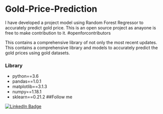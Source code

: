 # Gold-Price-Prediction
I have developed a project model using Random Forest Regressor to accurately predict gold price.
This is an open source project as anayone is free to make contribution to it. #openforcontributors

This contains a comprehensive library of not only the most recent updates. This contains a comprehensive library and models to accurately predict the gold prices using gold datasets. 
### Library
- python==3.6
- pandas==1.0.1
- matplotlib==3.1.3
- numpy==1.18.1
- sklearn==0.21.2
##Follow me

[![LinkedIn Badge](https://img.shields.io/badge/LinkedIn-Profile-informational?style=flat&logo=linkedin&logoColor=white&color=0D76A8)](https://www.linkedin.com/in/ashmit-singh-832b36202)

